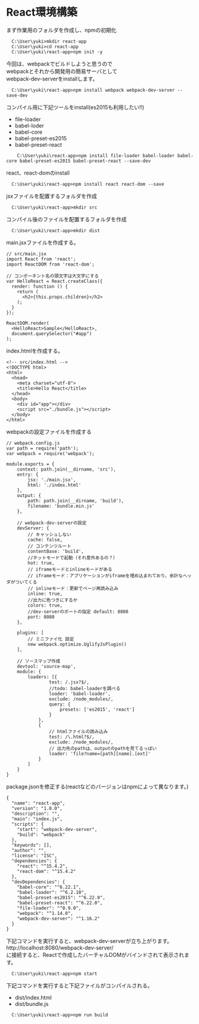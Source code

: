 # React環境構築


 まず作業用のフォルダを作成し、npmの初期化

```
  C:\User\yuki>mkdir react-app
  C:\User\yuki>cd react-app
  C:\User\yuki\react-app>npm init -y
```

今回は、webpackでビルドしようと思うので  
webpackとそれから開発用の簡易サーバとして  
webpack-dev-serverをinstallします。

```
  C:\User\yuki\react-app>npm install webpack webpack-dev-server --save-dev
```

コンパイル用に下記ツールをinstall(es2015も利用したい!!)  
- file-loader
- babel-loder
- babel-core
- babel-preset-es2015
- babel-preset-react

```
    C:\User\yuki\react-app>npm install file-loader babel-loader babel-core babel-preset-es2015 babel-preset-react --save-dev
```

react、react-domのinstall

```
  C:\User\yuki\react-app>npm install react react-dom --save
```

jsxファイルを配置するフォルダを作成

```
  C:\User\yuki\react-app>mkdir src
```

コンパイル後のファイルを配置するフォルダを作成

```
  C:\User\yuki\react-app>mkdir dist
```

main.jsxファイルを作成する。

```
// src/main.jsx
import React from 'react';
import ReactDOM from 'react-dom';

// コンポーネント名の頭文字は大文字にする
var HelloReact = React.createClass({
  render: function () {
    return (
      <h2>{this.props.children}</h2>
    );
  }
});

ReactDOM.render(
  <HelloReact>Sample</HelloReact>,
  document.querySelector("#app")
);
```

index.htmlを作成する。
```
<!-- src/index.html -->
<!DOCTYPE html>
<html>
  <head>
    <meta charset="utf-8">
    <title>Hello React</title>
  </head>
  <body>
    <div id="app"></div>
    <script src="./bundle.js"></script>
  </body>
</html>
```

webpackの設定ファイルを作成する

```
// webpack.config.js
var path = require('path');
var webpack = require('webpack');

module.exports = {
    context: path.join(__dirname, 'src'),
    entry: {
        jsx: './main.jsx',
        html: './index.html'
    },
    output: {
        path: path.join(__dirname, 'build'),
        filename: 'bundle.min.js'
    },

    // webpack-dev-serverの設定
    devServer: {
        // キャッシュしない
        cache: false,
        // コンテンツルート
        contentBase: 'build',
        //ホットモードで起動（それ意外あるの？）
        hot: true,
        // iframeモードとinlineモードがある
        // iframeモード：アプリケーションがiframeを埋め込まれており、余計なヘッダがついてくる
        // inlineモード：更新でページ再読み込み
        inline: true,
        //出力に色つきにするか
        colors: true,
        //dev-serverのポートの指定 default: 8080
        port: 8080
    },

    plugins: [
        // ミニファイ化 設定
        new webpack.optimize.UglifyJsPlugin()
    ],

    // ソースマップ作成
    devtool: 'source-map',
    module: {
        loaders: [{
                test: /.jsx?$/,
                //todo: babel-loaderを調べる
                loader: 'babel-loader',
                exclude: /node_modules/,
                query: {
                    presets: ['es2015', 'react']
                }
            },
            {
                // htmlファイルの読み込み
                test: /\.html?$/,
                exclude: /node_modules/,
                // 出力先のpathは、outputのpathを見てるっぽい
                loader: 'file?name=[path][name].[ext]'
            }
        ]
    }
}
```

package.jsonを修正する(reactなどのバージョンはnpmによって異なります。)

```
{
  "name": "react-app",
  "version": "1.0.0",
  "description": "",
  "main": "index.js",
  "scripts": {
    "start": "webpack-dev-server",
    "build": "webpack"
  },
  "keywords": [],
  "author": "",
  "license": "ISC",
  "dependencies": {
    "react": "^15.4.2",
    "react-dom": "^15.4.2"
  },
  "devDependencies": {
    "babel-core": "^6.22.1",
    "babel-loader": "^6.2.10",
    "babel-preset-es2015": "^6.22.0",
    "babel-preset-react": "^6.22.0",
    "file-loader": "^0.9.0",
    "webpack": "^1.14.0",
    "webpack-dev-server": "^1.16.2"
  }
}
```

下記コマンドを実行すると、webpack-dev-serverが立ち上がります。  
http://localhost:8080/webpack-dev-server/  
に接続すると、Reactで作成したバーチャルDOMがバインドされて表示されます。

```
  C:\User\yuki\react-app>npm start
```

下記コマンドを実行すると下記ファイルがコンパイルされる。  
- dist/index.html
- dist/bundle.js

```
  C:\User\yuki\react-app>npm run build
```


